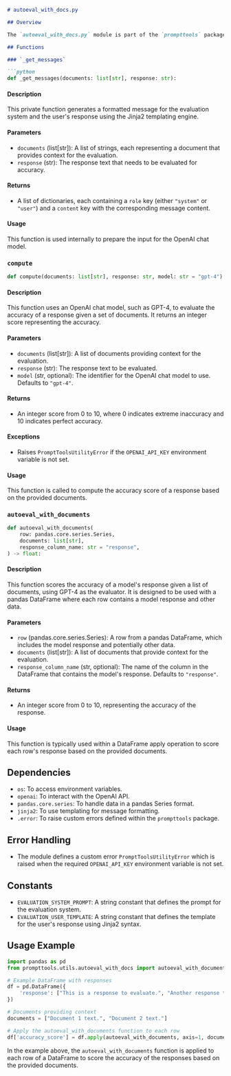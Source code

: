 ```markdown
# autoeval_with_docs.py

## Overview

The `autoeval_with_docs.py` module is part of the `prompttools` package and provides functionality to automatically evaluate the accuracy of a response given a set of documents using a language model such as GPT-4. It is designed to be used within a larger project that requires the assessment of text responses against provided context.

## Functions

### `_get_messages`

```python
def _get_messages(documents: list[str], response: str):
```

#### Description

This private function generates a formatted message for the evaluation system and the user's response using the Jinja2 templating engine.

#### Parameters

- `documents` (list[str]): A list of strings, each representing a document that provides context for the evaluation.
- `response` (str): The response text that needs to be evaluated for accuracy.

#### Returns

- A list of dictionaries, each containing a `role` key (either `"system"` or `"user"`) and a `content` key with the corresponding message content.

#### Usage

This function is used internally to prepare the input for the OpenAI chat model.

### `compute`

```python
def compute(documents: list[str], response: str, model: str = "gpt-4") -> float:
```

#### Description

This function uses an OpenAI chat model, such as GPT-4, to evaluate the accuracy of a response given a set of documents. It returns an integer score representing the accuracy.

#### Parameters

- `documents` (list[str]): A list of documents providing context for the evaluation.
- `response` (str): The response text to be evaluated.
- `model` (str, optional): The identifier for the OpenAI chat model to use. Defaults to `"gpt-4"`.

#### Returns

- An integer score from 0 to 10, where 0 indicates extreme inaccuracy and 10 indicates perfect accuracy.

#### Exceptions

- Raises `PromptToolsUtilityError` if the `OPENAI_API_KEY` environment variable is not set.

#### Usage

This function is called to compute the accuracy score of a response based on the provided documents.

### `autoeval_with_documents`

```python
def autoeval_with_documents(
    row: pandas.core.series.Series,
    documents: list[str],
    response_column_name: str = "response",
) -> float:
```

#### Description

This function scores the accuracy of a model's response given a list of documents, using GPT-4 as the evaluator. It is designed to be used with a pandas DataFrame where each row contains a model response and other data.

#### Parameters

- `row` (pandas.core.series.Series): A row from a pandas DataFrame, which includes the model response and potentially other data.
- `documents` (list[str]): A list of documents that provide context for the evaluation.
- `response_column_name` (str, optional): The name of the column in the DataFrame that contains the model's response. Defaults to `"response"`.

#### Returns

- An integer score from 0 to 10, representing the accuracy of the response.

#### Usage

This function is typically used within a DataFrame apply operation to score each row's response based on the provided documents.

## Dependencies

- `os`: To access environment variables.
- `openai`: To interact with the OpenAI API.
- `pandas.core.series`: To handle data in a pandas Series format.
- `jinja2`: To use templating for message formatting.
- `.error`: To raise custom errors defined within the `prompttools` package.

## Error Handling

- The module defines a custom error `PromptToolsUtilityError` which is raised when the required `OPENAI_API_KEY` environment variable is not set.

## Constants

- `EVALUATION_SYSTEM_PROMPT`: A string constant that defines the prompt for the evaluation system.
- `EVALUATION_USER_TEMPLATE`: A string constant that defines the template for the user's response using Jinja2 syntax.

## Usage Example

```python
import pandas as pd
from prompttools.utils.autoeval_with_docs import autoeval_with_documents

# Example DataFrame with responses
df = pd.DataFrame({
    'response': ["This is a response to evaluate.", "Another response to check."]
})

# Documents providing context
documents = ["Document 1 text.", "Document 2 text."]

# Apply the autoeval_with_documents function to each row
df['accuracy_score'] = df.apply(autoeval_with_documents, axis=1, documents=documents)
```

In the example above, the `autoeval_with_documents` function is applied to each row of a DataFrame to score the accuracy of the responses based on the provided documents.
```